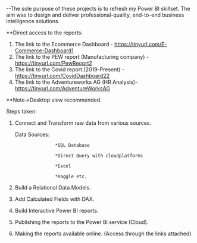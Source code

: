 --The sole purpose of these projects is to refresh my Power BI skillset. The aim was to design and deliver professional-quality, end-to-end business intelligence solutions.

**Direct access to the reports:

1) The link to the Ecommerce Dashboard - https://tinyurl.com/E-Commerce-Dashboard1
2) The link to the PEW report (Manufacturing company) -https://tinyurl.com/PewReoprt2
3) The link to the Covid report.(2019-Present) - https://tinyurl.com/CovidDashboard22
4) The link to the Adventureworks AG (HR Analysis)-https://tinyurl.com/AdventureWorksAG

**Note->Desktop view recommended.

Steps taken:

1) Connect and Transform raw data from various sources.
    
    Data Sources:    
                    
                      *SQL Database
    
                      *Direct Query with cloudplatforms
                     
                      *Excel
                     
                      *Kaggle etc.

2) Build a Relational Data Models.

3) Add Calculated Fields with DAX.

4) Build Interactive Power BI reports.

5) Publishing the reports to the Power Bi service (Cloud).

6) Making the reports available online. (Access through the links attached)
